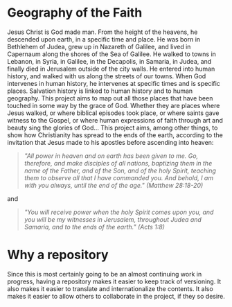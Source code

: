 # Geography of the Faith
Jesus Christ is God made man.
From the height of the heavens, he descended upon earth, in a specific time and place.
He was born in Bethlehem of Judea, grew up in Nazareth of Galilee, and lived in Capernaum along the shores of the Sea of Galilee.
He walked to towns in Lebanon, in Syria, in Galilee, in the Decapolis, in Samaria, in Judea, and finally died in Jerusalem outside of the city walls.
He entered into human history, and walked with us along the streets of our towns.
When God intervenes in human history, he intervenes at specific times and is specific places.
Salvation history is linked to human history and to human geography.
This project aims to map out all those places that have been touched in some way by the grace of God.
Whether they are places where Jesus walked, or where biblical episodes took place, or where saints gave witness to the Gospel, or where human expressions of faith through art and beauty sing the glories of God...
This project aims, among other things, to show how Christianity has spread to the ends of the earth, according to the invitation that Jesus made to his apostles before ascending into heaven:

> *"All power in heaven and on earth has been given to me. Go, therefore, and make disciples of all nations, baptizing them in the name of the Father, and of the Son, and of the holy Spirit, teaching them to observe all that I have commanded you. And behold, I am with you always, until the end of the age." (Matthew 28:18-20)*

and

> *"You will receive power when the holy Spirit comes upon you, and you will be my witnesses in Jerusalem, throughout Judea and Samaria, and to the ends of the earth." (Acts 1:8)*

# Why a repository
Since this is most certainly going to be an almost continuing work in progress, having a repository makes it easier to keep track of versioning.
It also makes it easier to translate and internationalize the contents.
It also makes it easier to allow others to collaborate in the project, if they so desire.
